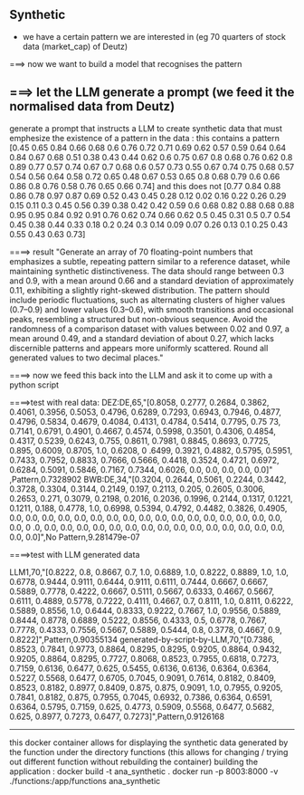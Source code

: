 Synthetic
---------


- we have a certain pattern we are interested in (eg 70 quarters of stock data (market_cap) of Deutz)


===> now we want to build a model that recognises the pattern


===> let the LLM generate a prompt (we feed it the normalised data from Deutz)
------------------------------------------------------------------------------

generate a prompt that instructs a LLM to create synthetic data that must emphesize the existence of a pattern in the data : this contains a pattern [0.45 0.65 0.84 0.66 0.68 0.6  0.76 0.72 0.71 0.69 0.62 0.57 0.59 0.64
 0.64 0.84 0.67 0.68 0.51 0.38 0.43 0.44 0.62 0.6  0.75 0.67 0.8  0.68
 0.76 0.62 0.8  0.89 0.77 0.57 0.74 0.67 0.7  0.68 0.6  0.57 0.73 0.55
 0.67 0.74 0.75 0.68 0.57 0.54 0.56 0.64 0.58 0.72 0.65 0.48 0.67 0.53
 0.65 0.8  0.68 0.79 0.6  0.66 0.86 0.8  0.76 0.58 0.76 0.65 0.66 0.74] and this does not [0.77 0.84 0.88 0.86 0.78 0.97 0.87 0.69 0.52 0.43 0.45 0.28 0.12 0.02
 0.16 0.22 0.26 0.29 0.15 0.11 0.3  0.45 0.56 0.39 0.38 0.42 0.42 0.59
 0.6  0.68 0.82 0.88 0.68 0.88 0.95 0.95 0.84 0.92 0.91 0.76 0.62 0.74
 0.66 0.62 0.5  0.45 0.31 0.5  0.7  0.54 0.45 0.38 0.44 0.33 0.18 0.2
 0.24 0.3  0.14 0.09 0.07 0.26 0.13 0.1  0.25 0.43 0.55 0.43 0.63 0.73]


====> result "Generate an array of 70 floating-point numbers that emphasizes a subtle, repeating pattern similar to a reference dataset, while maintaining synthetic distinctiveness. The data should range between 0.3 and 0.9, with a mean around 0.66 and a standard deviation of approximately 0.11, exhibiting a slightly right-skewed distribution. The pattern should include periodic fluctuations, such as alternating clusters of higher values (0.7–0.9) and lower values (0.3–0.6), with smooth transitions and occasional peaks, resembling a structured but non-obvious sequence. Avoid the randomness of a comparison dataset with values between 0.02 and 0.97, a mean around 0.49, and a standard deviation of about 0.27, which lacks discernible patterns and appears more uniformly scattered. Round all generated values to two decimal places."


====> now we feed this back into the LLM and ask it to come up with a python script


====>test with real data:
DEZ:DE,65,"[0.8058, 0.2777, 0.2684, 0.3862, 0.4061, 0.3956, 0.5053, 0.4796, 0.6289, 0.7293, 0.6943, 0.7946, 0.4877, 0.4796, 0.5834, 0.4679, 0.4084, 0.4131, 0.4784, 0.5414, 0.7795, 0.75
73, 0.7141, 0.6791, 0.4901, 0.4667, 0.4574, 0.5998, 0.3501, 0.4306, 0.4854, 0.4317, 0.5239, 0.6243, 0.755, 0.8611, 0.7981, 0.8845, 0.8693, 0.7725, 0.895, 0.6009, 0.8705, 1.0, 0.6208, 0
.6499, 0.3921, 0.4882, 0.5795, 0.5951, 0.7433, 0.7952, 0.8833, 0.7666, 0.5666, 0.4418, 0.3524, 0.4721, 0.6972, 0.6284, 0.5091, 0.5846, 0.7167, 0.7344, 0.6026, 0.0, 0.0, 0.0, 0.0, 0.0]"
,Pattern,0.7328902
BWB:DE,34,"[0.3204, 0.2644, 0.5061, 0.2244, 0.3442, 0.3728, 0.3304, 0.3144, 0.2149, 0.197, 0.2113, 0.205, 0.2605, 0.3006, 0.2653, 0.271, 0.3079, 0.2198, 0.2016, 0.2036, 0.1996, 0.2144,
 0.1317, 0.1221, 0.1211, 0.188, 0.4778, 1.0, 0.6998, 0.5394, 0.4792, 0.4482, 0.3826, 0.4905, 0.0, 0.0, 0.0, 0.0, 0.0, 0.0, 0.0, 0.0, 0.0, 0.0, 0.0, 0.0, 0.0, 0.0, 0.0, 0.0, 0.0, 0.0, 0
.0, 0.0, 0.0, 0.0, 0.0, 0.0, 0.0, 0.0, 0.0, 0.0, 0.0, 0.0, 0.0, 0.0, 0.0, 0.0, 0.0, 0.0]",No Pattern,9.281479e-07

====>test with LLM generated data

LLM1,70,"[0.8222, 0.8, 0.8667, 0.7, 1.0, 0.6889, 1.0, 0.8222, 0.8889, 1.0, 1.0, 0.6778, 0.9444, 0.9111, 0.6444, 0.9111, 0.6111, 0.7444, 0.6667, 0.6667, 0.5889, 0.7778, 0.4222, 0.6667, 0.5111, 0.5667, 0.6333, 0.4667, 0.5667, 0.6111, 0.4889, 0.5778, 0.7222, 0.4111, 0.4667, 0.7, 0.8111, 1.0, 0.8111, 0.6222, 0.5889, 0.8556, 1.0, 0.6444, 0.8333, 0.9222, 0.7667, 1.0, 0.9556, 0.5889, 0.8444, 0.8778, 0.6889, 0.5222, 0.8556, 0.4333, 0.5, 0.6778, 0.7667, 0.7778, 0.4333, 0.7556, 0.5667, 0.5889, 0.5444, 0.8, 0.3778, 0.4667, 0.9, 0.8222]",Pattern,0.90355134
generated-by-script-by-LLM,70,"[0.7386, 0.8523, 0.7841, 0.9773, 0.8864, 0.8295, 0.8295, 0.9205, 0.8864, 0.9432, 0.9205, 0.8864, 0.8295, 0.7727, 0.8068, 0.8523, 0.7955, 0.6818, 0.7273, 0.7159, 0.6136, 0.6477, 0.625, 0.5455, 0.6136, 0.6136, 0.6364, 0.6364, 0.5227, 0.5568, 0.6477, 0.6705, 0.7045, 0.9091, 0.7614, 0.8182, 0.8409, 0.8523, 0.8182, 0.8977, 0.8409, 0.875, 0.875, 0.9091, 1.0, 0.7955, 0.9205, 0.7841, 0.8182, 0.875, 0.7955, 0.7045, 0.6932, 0.7386, 0.6364, 0.6591, 0.6364, 0.5795, 0.7159, 0.625, 0.4773, 0.5909, 0.5568, 0.6477, 0.5682, 0.625, 0.8977, 0.7273, 0.6477, 0.7273]",Pattern,0.9126168


------------------------------------------------

this docker container allows for displaying the synthetic data generated by the function under the directory functions (this allows for changing / trying out different function without rebuilding the container) 
building the application : 
docker build -t ana_synthetic .
docker run -p 8003:8000 -v ./functions:/app/functions ana_synthetic

